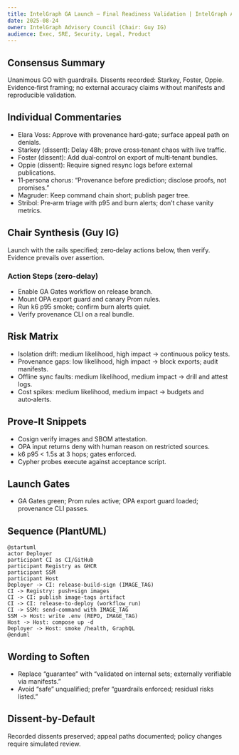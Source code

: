 ```yaml
---
title: IntelGraph GA Launch — Final Readiness Validation | IntelGraph Advisory Report
date: 2025-08-24
owner: IntelGraph Advisory Council (Chair: Guy IG)
audience: Exec, SRE, Security, Legal, Product
---
```


## Consensus Summary

Unanimous GO with guardrails. Dissents recorded: Starkey, Foster, Oppie. Evidence‑first framing; no external accuracy claims without manifests and reproducible validation.

## Individual Commentaries

- Elara Voss: Approve with provenance hard‑gate; surface appeal path on denials.
- Starkey (dissent): Delay 48h; prove cross‑tenant chaos with live traffic.
- Foster (dissent): Add dual‑control on export of multi‑tenant bundles.
- Oppie (dissent): Require signed resync logs before external publications.
- 11‑persona chorus: “Provenance before prediction; disclose proofs, not promises.”
- Magruder: Keep command chain short; publish pager tree.
- Stribol: Pre‑arm triage with p95 and burn alerts; don’t chase vanity metrics.

## Chair Synthesis (Guy IG)

Launch with the rails specified; zero‑delay actions below, then verify. Evidence prevails over assertion.

### Action Steps (zero‑delay)

- Enable GA Gates workflow on release branch.
- Mount OPA export guard and canary Prom rules.
- Run k6 p95 smoke; confirm burn alerts quiet.
- Verify provenance CLI on a real bundle.

## Risk Matrix

- Isolation drift: medium likelihood, high impact → continuous policy tests.
- Provenance gaps: low likelihood, high impact → block exports; audit manifests.
- Offline sync faults: medium likelihood, medium impact → drill and attest logs.
- Cost spikes: medium likelihood, medium impact → budgets and auto‑alerts.

## Prove‑It Snippets

- Cosign verify images and SBOM attestation.
- OPA input returns deny with human reason on restricted sources.
- k6 p95 < 1.5s at 3 hops; gates enforced.
- Cypher probes execute against acceptance script.

## Launch Gates

- GA Gates green; Prom rules active; OPA export guard loaded; provenance CLI passes.

## Sequence (PlantUML)

```
@startuml
actor Deployer
participant CI as CI/GitHub
participant Registry as GHCR
participant SSM
participant Host
Deployer -> CI: release-build-sign (IMAGE_TAG)
CI -> Registry: push+sign images
CI -> CI: publish image-tags artifact
CI -> CI: release-to-deploy (workflow_run)
CI -> SSM: send-command with IMAGE_TAG
SSM -> Host: write .env (REPO, IMAGE_TAG)
Host -> Host: compose up -d
Deployer -> Host: smoke /health, GraphQL
@enduml
```

## Wording to Soften

- Replace “guarantee” with “validated on internal sets; externally verifiable via manifests.”
- Avoid “safe” unqualified; prefer “guardrails enforced; residual risks listed.”

## Dissent‑by‑Default

Recorded dissents preserved; appeal paths documented; policy changes require simulated review.
